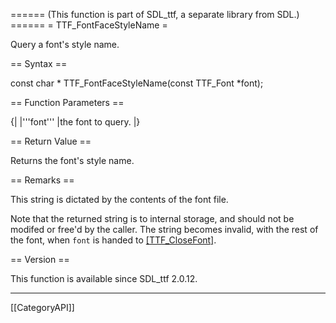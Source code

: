 ====== (This function is part of SDL_ttf, a separate library from SDL.) ======
= TTF_FontFaceStyleName =

Query a font's style name.

== Syntax ==

<syntaxhighlight lang='c'>
const char * TTF_FontFaceStyleName(const TTF_Font *font);
</syntaxhighlight>

== Function Parameters ==

{|
|'''font'''
|the font to query.
|}

== Return Value ==

Returns the font's style name.

== Remarks ==

This string is dictated by the contents of the font file.

Note that the returned string is to internal storage, and should not be
modifed or free'd by the caller. The string becomes invalid, with the rest
of the font, when <code>font</code> is handed to [[TTF_CloseFont]]().

== Version ==

This function is available since SDL_ttf 2.0.12.

----
[[CategoryAPI]]


